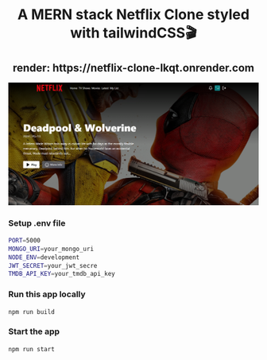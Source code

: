 <h1 align="center">A MERN stack Netflix Clone styled with tailwindCSS🎬</h1>

<h2 align="center">render: https://netflix-clone-lkqt.onrender.com</h2>


![Demo App](/frontend/public/screenshot-for-readme.png)

### Setup .env file

```bash
PORT=5000
MONGO_URI=your_mongo_uri
NODE_ENV=development
JWT_SECRET=your_jwt_secre
TMDB_API_KEY=your_tmdb_api_key
```

### Run this app locally

```shell
npm run build
```

### Start the app

```shell
npm run start
```
